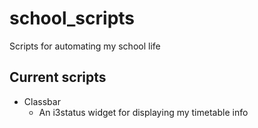 # school_scripts
Scripts for automating my school life

## Current scripts

 - Classbar
   - An i3status widget for displaying my timetable info